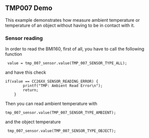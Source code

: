 ## TMP007 Demo
This example demonstrates how measure ambient temperature or temperature of an object without having to be in contact with it.



### Sensor reading

In order to read the BMI160, first of all, you have to call the following function

```
 value = tmp_007_sensor.value(TMP_007_SENSOR_TYPE_ALL);
```
and have this check
```
if(value == CC26XX_SENSOR_READING_ERROR) {
        printf("TMP: Ambient Read Error\n");
        return;
    }
```
Then you can read ambient temperature with

```
tmp_007_sensor.value(TMP_007_SENSOR_TYPE_AMBIENT);
```

and the object temperature 

```
 tmp_007_sensor.value(TMP_007_SENSOR_TYPE_OBJECT);
```




